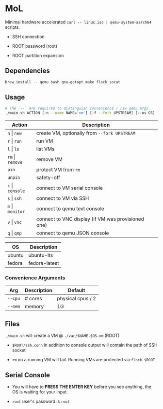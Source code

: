 # MoL

Minimal hardware accelerated `curl -- linux.iso | qemu-system-aarch64` scripts.

- SSH connection

- ROOT password (root)

- ROOT partition expansion

## Dependencies

```bash
brew install -- qemu bash gnu-getopt make flock socat
```

## Usage

```bash
# The `--` are required to distinguish convenience / raw qemu args
./main.sh ACTION [-n --name NAME='vm'] [-f --fork UPSTREAM] [--os OS] [--vnc] -- ...convenience args -- ...raw qemu args
```

| Action           | Description                                        |
| ---------------- | -------------------------------------------------- |
| `n` \| `new`     | create VM, optionally from `--fork UPSTREAM`       |
| `r` \| `run`     | run VM                                             |
| `l` \| `ls`      | list VMs                                           |
| `rm` \| `remove` | remove VM                                          |
| `pin`            | protect VM from `rm`                               |
| `unpin`          | safety-off                                         |
| `c` \| `console` | connect to VM serial console                       |
| `s` \| `ssh`     | connect to VM via SSH                              |
| `m` \| `monitor` | connect to qemu text console                       |
| `v` \| `vnc`     | connect to VNC display (if VM was provisioned one) |
| `q` \| `qmp`     | connect to qemu JSON console                       |

| OS     | Description   |
| ------ | ------------- |
| ubuntu | ubuntu-lts    |
| fedora | fedora-latest |

### Convenience Arguments

| Arg     | Description | Default           |
| ------- | ----------- | ----------------- |
| `--cpu` | # cores     | physical cpus / 2 |
| `--mem` | memory      | 1G                |

## Files

`./main.sh` will create a VM @ `./var/$NAME.$OS.vm` (ROOT)

- `$ROOT/ssh.conn` in addition to console output will contain the path of SSH socket

- `rm` on a running VM will fail. Running VMs are protected via `flock $ROOT`

## Serial Console

- You will have to **PRESS THE ENTER KEY** before you see anything, the OS is waiting for your input.

- `root` user's password is `root`
